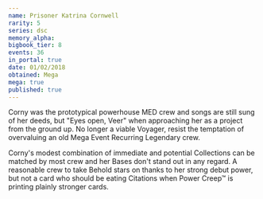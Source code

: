 ```yaml
---
name: Prisoner Katrina Cornwell
rarity: 5
series: dsc
memory_alpha:
bigbook_tier: 8
events: 36
in_portal: true
date: 01/02/2018
obtained: Mega
mega: true
published: true
---
```


Corny was the prototypical powerhouse MED crew and songs are still sung of her deeds, but "Eyes open, Veer" when approaching her as a project from the ground up. No longer a viable Voyager, resist the temptation of overvaluing an old Mega Event Recurring Legendary crew.

Corny's modest combination of immediate and potential Collections can be matched by most crew and her Bases don't stand out in any regard. A reasonable crew to take Behold stars on thanks to her strong debut power, but not a card who should be eating Citations when Power Creep™ is printing plainly stronger cards.
